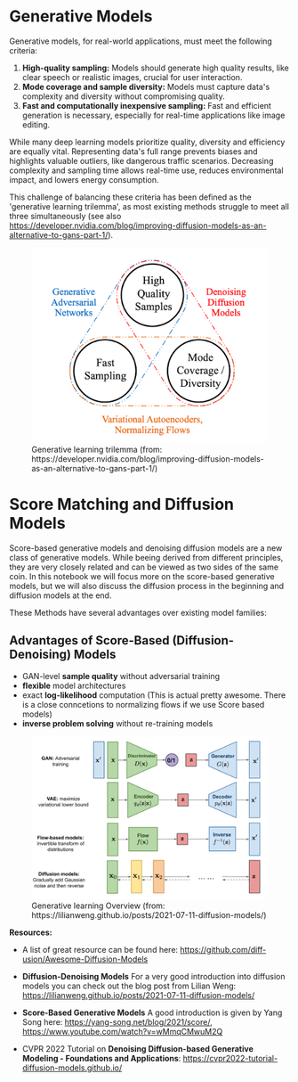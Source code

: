 # Generative Models

Generative models, for real-world applications, must meet the following criteria:

   1. **High-quality sampling:** Models should generate high quality results, like clear speech or realistic images, crucial for user interaction.
   2. **Mode coverage and sample diversity:** Models must capture data's complexity and diversity without compromising quality.
   3. **Fast and computationally inexpensive sampling:** Fast and efficient generation is necessary, especially for real-time applications like image editing.

While many deep learning models prioritize quality, diversity and efficiency are equally vital. Representing data's full range prevents biases and highlights valuable outliers, like dangerous traffic scenarios. Decreasing complexity and sampling time allows real-time use, reduces environmental impact, and lowers energy consumption.

This challenge of balancing these criteria has been defined as the 'generative learning trilemma', as most existing methods struggle to meet all three simultaneously (see also https://developer.nvidia.com/blog/improving-diffusion-models-as-an-alternative-to-gans-part-1/).

<figure>
<img src="imgs/genM-trilemma.png" alt="GenModelsTrilema" width="600"/>
<figcaption> Generative learning trilemma (from: https://developer.nvidia.com/blog/improving-diffusion-models-as-an-alternative-to-gans-part-1/)</figcaption>
</figure>

# Score Matching and Diffusion Models
Score-based generative models and denoising diffusion models are a new class of generative models. While beeing derived from different principles, they are very closely related and can be viewed as two sides of the same coin. In this notebook we will focus more on the score-based generative models, but we will also discuss the diffusion process in the beginning and diffusion models at the end.

These Methods have several advantages over existing model families: 

## Advantages of Score-Based (Diffusion-Denoising) Models
- GAN-level **sample quality** without adversarial training
- **flexible** model architectures
- exact **log-likelihood** computation (This is actual pretty awesome. There is a close conncetions to normalizing flows if we use Score based models)
- **inverse problem solving** without re-training models


<figure>
<img src="imgs/generative-overview.png" alt="GenerativeModelOverview" width="800"/>
<figcaption> Generative learning Overview (from: https://lilianweng.github.io/posts/2021-07-11-diffusion-models/)</figcaption>
</figure>

**Resources:**

- A list of great resource can be found here: https://github.com/diff-usion/Awesome-Diffusion-Models

- **Diffusion-Denoising Models** For a very good introduction into diffusion models you can check out the blog post from Lilian Weng: https://lilianweng.github.io/posts/2021-07-11-diffusion-models/

- **Score-Based Generative Models** A good introduction is given by Yang Song here: https://yang-song.net/blog/2021/score/, https://www.youtube.com/watch?v=wMmqCMwuM2Q 

- CVPR 2022 Tutorial on **Denoising Diffusion-based Generative Modeling - Foundations and Applications**: https://cvpr2022-tutorial-diffusion-models.github.io/ 